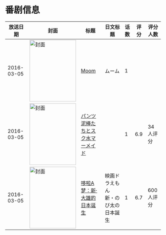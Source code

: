 # 番剧信息

|放送日期|封面|标题|日文标题|话数|评分|评分人数|
|---|---|---|---|---|---|---|
|2016-03-05|<img src="https://lain.bgm.tv/pic/cover/c/a2/ab/211380_gmp04.jpg" alt="封面" style="width:150px;height:200px;object-fit:cover;">|[Moom](https://bangumi.tv/subject/211380)|ムーム|1|||
|2016-03-05|<img src="https://bangumi.tv/img/no_icon_subject.png" alt="封面" style="width:150px;height:200px;object-fit:cover;">|[パンツ泥棒たちとスク水マーメイド](https://bangumi.tv/subject/262028)||1|6.9|34人评分|
|2016-03-05|<img src="https://lain.bgm.tv/pic/cover/c/7b/1a/139670_H5ISE.jpg" alt="封面" style="width:150px;height:200px;object-fit:cover;">|[哆啦A梦：新·大雄的日本诞生](https://bangumi.tv/subject/139670)|映画ドラえもん 新・のび太の日本誕生|1|6.7|600人评分|
